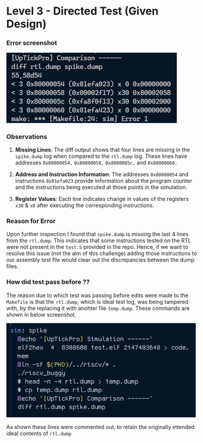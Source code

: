 # Level 3 - Directed Test (Given Design)

### Error screenshot

<img src="imgs/error.png" width="450">

### Observations

1. **Missing Lines**: The diff output shows that four lines are missing in the `spike.dump` log when compared to the `rtl.dump` log. These lines have addresses `0x80000054,` `0x80000058,` `0x8000005c,` and `0x80000060.`

2. **Address and Instruction Information**: The addresses `0x80000054` and instructions `0x01efa023` provide information about the program counter and the instructions being executed at those points in the simulation.

3. **Register Values**: Each line indicates change in values of the registers `x30` & `x0` after executing the corresponding instructions.

### Reason for Error

Upon further inspection I found that `spike.dump` is missing the last 4 lines from the `rtl.dump`. This indicates that some instructions tested on the RTL were not present in the `test.S` provided in the repo. Hence, if we want to resolve this issue (not the aim of this challenge) adding those instructions to our assembly test file would clear out the discrepancies between the dump files.

### How did test pass before ??

The reason due to which test was passing before edits were made to  the `Makefile` is that the `rtl.dump`, which is ideal test log, was being tampered with, by the replacing it with anohter file `temp.dump`. These commands are shown in below screenshot.

<img src="imgs/sol.png" width="500">

As shown these lines were commented out, to retain the originally intended ideal contents of `rtl.dump`